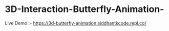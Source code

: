 # 3D-Interaction-Butterfly-Animation-

Live Demo :- https://3d-butterfly-animation.siddhantkcode.repl.co/
